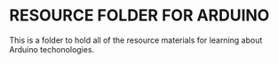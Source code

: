 # RESOURCE FOLDER FOR ARDUINO

This is a folder to hold all of the resource materials for learning about Arduino techonologies.
